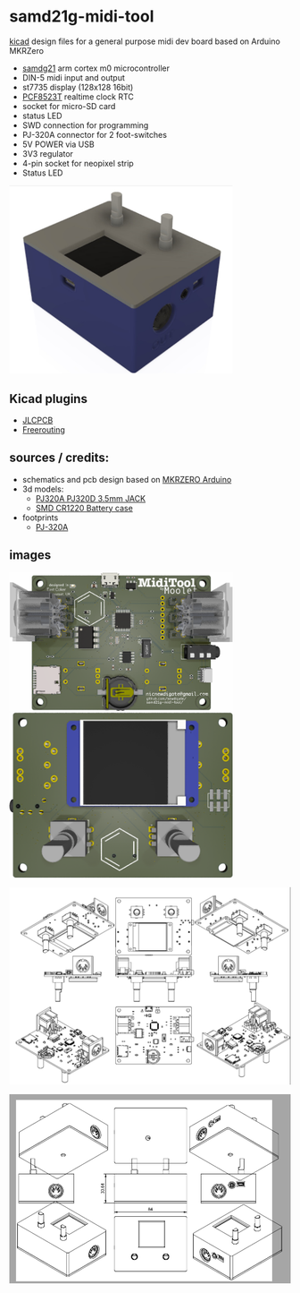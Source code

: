 # samd21g-midi-tool
[kicad](https://www.kicad.org/) design files for a general purpose midi dev board based on Arduino MKRZero 

* [samdg21](https://www.microchip.com/en-us/product/atsamd21g18) arm cortex m0 microcontroller
* DIN-5 midi input and output
* st7735 display (128x128 16bit)
* [PCF8523T](https://www.nxp.com/part/PCF8523T) realtime clock RTC
* socket for micro-SD card
* status LED
* SWD connection for programming
* PJ-320A connector for 2 foot-switches
* 5V POWER via USB
* 3V3 regulator
* 4-pin socket for neopixel strip
* Status LED

<img src="docs/top-left.JPG" alt="drawing" width="400"/>

## Kicad plugins
 * [JLCPCB](https://github.com/Bouni/kicad-jlcpcb-tools)
 * [Freerouting](https://github.com/freerouting/freerouting)

## sources / credits:
  * schematics and pcb design based on [MKRZERO Arduino](https://docs.arduino.cc/hardware/mkr-zero/)   
  * 3d models:
    * [PJ320A PJ320D 3.5mm JACK](https://grabcad.com/library/pj320a-pj320d-3-5mm-jack-1)
    * [SMD CR1220 Battery case](https://grabcad.com/library/smd-cr1220-battery-case-1)
  * footprints
    * [PJ-320A](https://github.com/nathanhborger/PJ-320A_KiCad_Library)

## images
<img src="docs/top.png" alt="drawing" width="400"/>
<img src="docs/bottom.png" alt="drawing" width="400"/>

![tech-assembly](docs/tech-assembly.png)

![tech-assembly-with-enclosure](docs/tech-assembly-with-enclosure.png)
